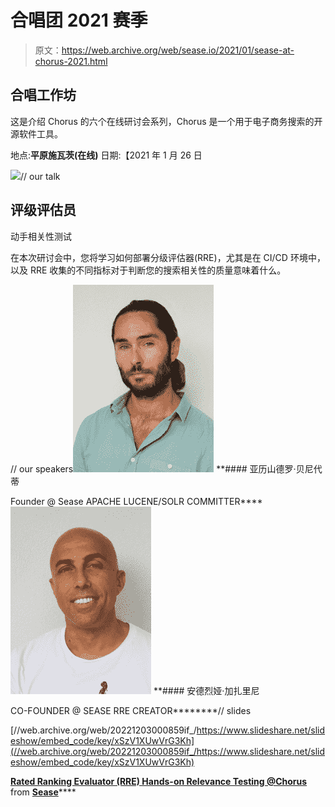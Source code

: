# 合唱团 2021 赛季

> 原文：<https://web.archive.org/web/sease.io/2021/01/sease-at-chorus-2021.html>

## 合唱工作坊

这是介绍 Chorus 的六个在线研讨会系列，Chorus 是一个用于电子商务搜索的开源软件工具。

地点:**平原施瓦茨(在线)**
日期:【2021 年 1 月 26 日

![](img/2c0161d8455cf7ac6661e332150da158.png)// our talk

## 评级评估员
动手相关性测试

在本次研讨会中，您将学习如何部署分级评估器(RRE)，尤其是在 CI/CD 环境中，以及 RRE 收集的不同指标对于判断您的搜索相关性的质量意味着什么。

// our speakers![](img/f143c6038060469b2137a9009373d82c.png)[](https://web.archive.org/web/20221203000859/https://twitter.com/AlexBenedetti)*[](https://web.archive.org/web/20221203000859/https://www.linkedin.com/in/alexbenedetti/)* **#### 亚历山德罗·贝尼代蒂

Founder @ Sease
APACHE LUCENE/SOLR COMMITTER****![](img/aa02e672f1ec6f43fed4289bc5a06926.png)[](https://web.archive.org/web/20221203000859/https://twitter.com/agazzarini)*[](https://web.archive.org/web/20221203000859/https://www.linkedin.com/in/andreagazzarini/)* **#### 安德烈娅·加扎里尼

CO-FOUNDER @ SEASE
RRE CREATOR********// slides

[//web.archive.org/web/20221203000859if_/https://www.slideshare.net/slideshow/embed_code/key/xSzV1XUwVrG3Kh](//web.archive.org/web/20221203000859if_/https://www.slideshare.net/slideshow/embed_code/key/xSzV1XUwVrG3Kh)

**[Rated Ranking Evaluator (RRE) Hands-on Relevance Testing @Chorus](//web.archive.org/web/20221203000859/https://www.slideshare.net/SeaseLtd/rated-ranking-evaluator-rre-handson-relevance-testing-chorus "Rated Ranking Evaluator (RRE) Hands-on Relevance Testing @Chorus")** from **[Sease](https://web.archive.org/web/20221203000859/https://www.slideshare.net/SeaseLtd)******